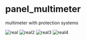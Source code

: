 # panel_multimeter
multimeter with protection systems

![real](https://1.bp.blogspot.com/-OLqn51YlM74/XsAVJwmFcOI/AAAAAAAAchE/sZO6Y_1yBjA1cpLBCaXrRaO4qxj3QCygwCLcBGAsYHQ/s200/afisai15.jpg)
![real2](https://1.bp.blogspot.com/-ue6FUoBzFmo/XsACeCe2I3I/AAAAAAAAcd8/DRyVaLpj9BgWhjHQFlmumvd-HLEcqVuPwCLcBGAsYHQ/s200/placabaza2.jpg)
![real3](https://1.bp.blogspot.com/-U_qeoErzhc8/Xr__GuE2rcI/AAAAAAAAcdc/RVDoUJpmlYcy4DWKXV2L72VcSrP0_om2wCLcBGAsYHQ/s200/sendivis1.jpg)
![real4](https://1.bp.blogspot.com/-rlKyoqjSC-I/Xr_-7m0aqMI/AAAAAAAAcdY/JQuulu5zdTk7_WffgNsyEbr47A9566a-gCLcBGAsYHQ/s200/sendvis2.jpg)
